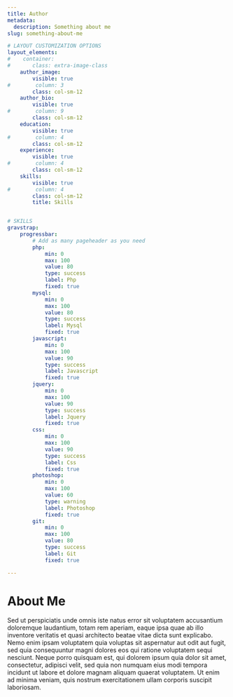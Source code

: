 ```yaml
---
title: Author
metadata:
  description: Something about me  
slug: something-about-me

# LAYOUT CUSTOMIZATION OPTIONS
layout_elements:
#    container:
#       class: extra-image-class
    author_image:
        visible: true
#        column: 3
        class: col-sm-12
    author_bio:
        visible: true
#        column: 9
        class: col-sm-12
    education:
        visible: true
#        column: 4
        class: col-sm-12
    experience:
        visible: true
#        column: 4
        class: col-sm-12
    skills:
        visible: true
#        column: 4
        class: col-sm-12
        title: Skills


# SKILLS
gravstrap:
    progressbar:        
        # Add as many pageheader as you need
        php:
            min: 0
            max: 100
            value: 80
            type: success
            label: Php
            fixed: true
        mysql:
            min: 0
            max: 100
            value: 80
            type: success
            label: Mysql
            fixed: true
        javascript:
            min: 0
            max: 100
            value: 90
            type: success
            label: Javascript
            fixed: true
        jquery:
            min: 0
            max: 100
            value: 90
            type: success
            label: Jquery
            fixed: true
        css:
            min: 0
            max: 100
            value: 90
            type: success
            label: Css
            fixed: true
        photoshop:
            min: 0
            max: 100
            value: 60
            type: warning
            label: Photoshop
            fixed: true
        git:
            min: 0
            max: 100
            value: 80
            type: success
            label: Git
            fixed: true

---
```


# About Me
Sed ut perspiciatis unde omnis iste natus error sit voluptatem accusantium doloremque laudantium, totam rem aperiam, eaque ipsa quae ab illo inventore veritatis et quasi architecto beatae vitae dicta sunt explicabo. Nemo enim ipsam voluptatem quia voluptas sit aspernatur aut odit aut fugit, sed quia consequuntur magni dolores eos qui ratione voluptatem sequi nesciunt. Neque porro quisquam est, qui dolorem ipsum quia dolor sit amet, consectetur, adipisci velit, sed quia non numquam eius modi tempora incidunt ut labore et dolore magnam aliquam quaerat voluptatem. Ut enim ad minima veniam, quis nostrum exercitationem ullam corporis suscipit laboriosam.

